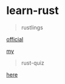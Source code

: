 # learn-rust

>rustlings

[official](https://github.com/rust-lang/rustlings)

[my](https://github.com/tr1gv0n/learn-rust/blob/master/rustling)

>rust-quiz

[here](https://dtolnay.github.io/rust-quiz/1)